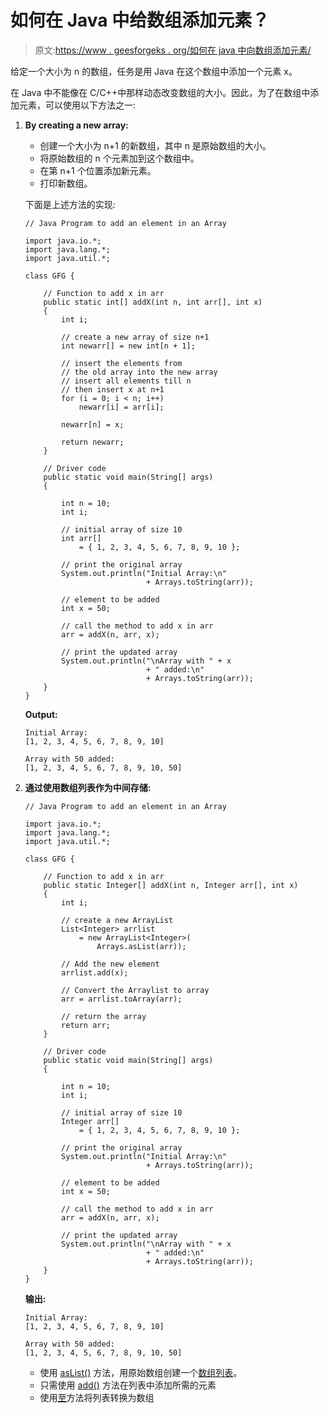 # 如何在 Java 中给数组添加元素？

> 原文:[https://www . geesforgeks . org/如何在 java 中向数组添加元素/](https://www.geeksforgeeks.org/how-to-add-an-element-to-an-array-in-java/)

给定一个大小为 n 的数组，任务是用 Java 在这个数组中添加一个元素 x。

在 Java 中不能像在 C/C++中那样动态改变数组的大小。因此，为了在数组中添加元素，可以使用以下方法之一:

1.  **By creating a new array:**
    *   创建一个大小为 n+1 的新数组，其中 n 是原始数组的大小。
    *   将原始数组的 n 个元素加到这个数组中。
    *   在第 n+1 个位置添加新元素。
    *   打印新数组。

    下面是上述方法的实现:

    ```
    // Java Program to add an element in an Array

    import java.io.*;
    import java.lang.*;
    import java.util.*;

    class GFG {

        // Function to add x in arr
        public static int[] addX(int n, int arr[], int x)
        {
            int i;

            // create a new array of size n+1
            int newarr[] = new int[n + 1];

            // insert the elements from
            // the old array into the new array
            // insert all elements till n
            // then insert x at n+1
            for (i = 0; i < n; i++)
                newarr[i] = arr[i];

            newarr[n] = x;

            return newarr;
        }

        // Driver code
        public static void main(String[] args)
        {

            int n = 10;
            int i;

            // initial array of size 10
            int arr[]
                = { 1, 2, 3, 4, 5, 6, 7, 8, 9, 10 };

            // print the original array
            System.out.println("Initial Array:\n"
                               + Arrays.toString(arr));

            // element to be added
            int x = 50;

            // call the method to add x in arr
            arr = addX(n, arr, x);

            // print the updated array
            System.out.println("\nArray with " + x
                               + " added:\n"
                               + Arrays.toString(arr));
        }
    }
    ```

    **Output:**

    ```
    Initial Array:
    [1, 2, 3, 4, 5, 6, 7, 8, 9, 10]

    Array with 50 added:
    [1, 2, 3, 4, 5, 6, 7, 8, 9, 10, 50]

    ```

2.  **通过使用数组列表作为中间存储:**

    ```
    // Java Program to add an element in an Array

    import java.io.*;
    import java.lang.*;
    import java.util.*;

    class GFG {

        // Function to add x in arr
        public static Integer[] addX(int n, Integer arr[], int x)
        {
            int i;

            // create a new ArrayList
            List<Integer> arrlist
                = new ArrayList<Integer>(
                    Arrays.asList(arr));

            // Add the new element
            arrlist.add(x);

            // Convert the Arraylist to array
            arr = arrlist.toArray(arr);

            // return the array
            return arr;
        }

        // Driver code
        public static void main(String[] args)
        {

            int n = 10;
            int i;

            // initial array of size 10
            Integer arr[]
                = { 1, 2, 3, 4, 5, 6, 7, 8, 9, 10 };

            // print the original array
            System.out.println("Initial Array:\n"
                               + Arrays.toString(arr));

            // element to be added
            int x = 50;

            // call the method to add x in arr
            arr = addX(n, arr, x);

            // print the updated array
            System.out.println("\nArray with " + x
                               + " added:\n"
                               + Arrays.toString(arr));
        }
    }
    ```

    **输出:**

    ```
    Initial Array:
    [1, 2, 3, 4, 5, 6, 7, 8, 9, 10]

    Array with 50 added:
    [1, 2, 3, 4, 5, 6, 7, 8, 9, 10, 50]

    ```

    *   使用 [asList()](https://www.geeksforgeeks.org/arrays-aslist-method-in-java-with-examples/) 方法，用原始数组创建一个[数组列表](https://www.geeksforgeeks.org/arraylist-in-java/)。
    *   只需使用 [add()](https://www.geeksforgeeks.org/java-util-arraylist-add-method-java/) 方法在列表中添加所需的元素
    *   使用[至](https://www.geeksforgeeks.org/arraylist-array-conversion-java-toarray-methods/)方法将列表转换为数组